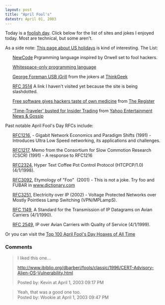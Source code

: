 ```yaml
---
layout: post
title: "April Fool's"
datestr: April 01, 2003
---
```


Today is a <a href="http://www.usis.usemb.se/Holidays/celebrate/april.html">foolish day</a>.  Click below for the list of sites and jokes I enjoyed today.  Most are technical, but some aren't.

As a side note: <a href="http://www.usis.usemb.se/Holidays/celebrate/intro.html">This page about US holidays</a> is kind of interesting.
<lh>The List:</lh>
<ul>
<a href="http://www.smh.com.au/articles/2003/03/31/1048962694949.html">NewCode</a> Prgramming language inspired by Orwell set to fool hackers.
</ul>
<ul>
<a href="http://compsoc.dur.ac.uk/whitespace/">Whitespace-only programming language</a>
</ul>
<ul>
<a href="http://www.thinkgeek.com/stuff/looflirpa/igrill.shtml">George Foreman USB iGrill</a> from the jokers at <a href="http://www.thinkgeek.com">ThinkGeek</a>
</ul>
<ul>
<a href="ftp://ftp.rfc-editor.org/in-notes/rfc3514.txt">RFC 3514</a> A link I haven't visited yet because the site is being slashdotted.
</ul>
<ul>
<a href="http://www.theregister.co.uk/content/28/30036.html">Free software gives hackers taste of own medicine</a> from <a href="http://www.theregister.co.uk">The Register</a>
</ul>
<ul>
<a href="http://tv.yahoo.com/news/wwn/20030319/104808600007.html">'Time-Traveler' busted for Insider Trading</a> from <a href="http://tv.yahoo.com/news/">Yahoo Entertainment News & Gossip</a>
</ul>
<lh>Past notable April Fool's Day RFCs include:</lh>
<ul>
<a href="ftp://ftp.rfc-editor.org/in-notes/rfc1216.txt">RFC1216</a>,
- Gigabit Network Economics and Paradigm Shifts (1991) - Introduces Ultra
Low Speed networking, its applications and challenges.
</ul>
<ul>
<a href="ftp://ftp.rfc-editor.org/in-notes/rfc1217.txt">RFC1217</a>, Memo
from the Consortium for Slow Commotion Research (CSCR) (1991) - A
response to RFC1216
</ul>
<ul>
<a href="ftp://ftp.rfc-editor.org/in-notes/rfc2324.txt">RFC2324</a>,
Hyper Text Coffee Pot Control Protocol (HTCPCP/1.0) (4/1/1998).
</ul>
<ul>
<a href="ftp://ftp.rfc-editor.org/in-notes/rfc3092.txt">RFC3092</a>,
Etymology of &quot;Foo&quot;&nbsp; (2001) - This is not a joke. Try foo
and FUBAR in <a href="http://www.dictionary.com/">www.dictionary.com</a>
</ul>
<ul>
<a href="ftp://ftp.rfc-editor.org/in-notes/rfc3251.txt">RFC3251</a>,
Electricity over IP (2002) - Voltage Protected Networks over Mostly
Pointless Lamp Switching (VPN/MPLampS).
</ul>
<ul>
<a href="ftp://ftp.rfc-editor.org/in-notes/rfc3251.txt">RFC 1149</a>, A Standard for the Transmission of IP Datagrams on Avian Carriers (4/1/1990).
</ul>
<ul>
<a href="ftp://ftp.rfc-editor.org/in-notes/rfc2549.txt">RFC 2549</a>, IP over Avian Carriers with Quality of Service (4/1/1999).
</ul>

Or you can visit the <a href="http://www.museumofhoaxes.com/top100.html">Top 100 April Fool's Day Hoaxes of All Time</a>

### Comments

<blockquote>
I liked this one...

<a href="http://www.ibiblio.org/dbarberi/fools/classic/1996/CERT-Advisory-Alien-OS-Vulnerability.html">http://www.ibiblio.org/dbarberi/fools/classic/1996/CERT-Advisory-Alien-OS-Vulnerability.html</a>
<div class="post-meta">Posted by: Kevin at April  1, 2003 09:17 PM</div> </blockquote>
<blockquote>
Yeah, that was a good one too.
<div class="post-meta">Posted by: Wookie at April  1, 2003 09:47 PM</div> </blockquote>

